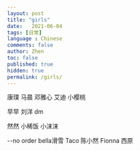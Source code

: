 ```yaml
---
layout: post
title: "girls"
date:   2021-06-04
tags: [日常]
language : Chinese
comments: false
author: Zhen
toc: false
published: true
hidden: true
permalink: /girls/
---
```


康璞
马晨
邓雅心
艾迪
小樱桃

早早
刘洋
dm

然然
小稀饭
小沫沫

--no order
bella滑雪
Taco
陈小然
Fionna
西原
<!--stackedit_data:
eyJoaXN0b3J5IjpbMzgzOTEzMjYyLC04MzU5Njk1OTcsLTcyMD
QwMjEwMyw5MzA3NDIzNSwxNjcwMjgzOTk0LDQxOTg0NTM0LC01
OTI5NzM0ODUsLTEwMTU1Mzk1NjYsLTEwMjA1NDgyMzVdfQ==
-->